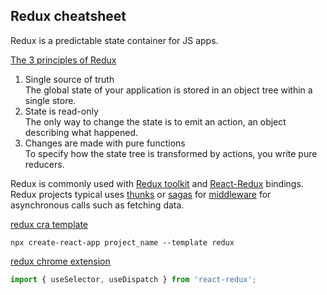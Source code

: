 ## Redux cheatsheet

Redux is a predictable state container for JS apps.  

[The 3 principles of Redux](https://redux.js.org/introduction/three-principles) 

1. Single source of truth  
The global state of your application is stored in an object tree within a single store.  
2. State is read-only  
The only way to change the state is to emit an action, an object describing what happened.  
3. Changes are made with pure functions  
To specify how the state tree is transformed by actions, you write pure reducers.



Redux is  commonly used with [Redux toolkit](https://redux-toolkit.js.org/) and [React-Redux](https://react-redux.js.org/) bindings.  
Redux projects typical uses [thunks](https://github.com/reduxjs/redux-thunk#redux-thunk) or [sagas](https://redux-saga.js.org/) for [middleware](https://redux.js.org/advanced/middleware) for asynchronous calls such as fetching data.  

[redux cra template](https://github.com/reduxjs/cra-template-redux) 
```
npx create-react-app project_name --template redux  
```

[redux chrome extension](https://chrome.google.com/webstore/detail/redux-devtools/lmhkpmbekcpmknklioeibfkpmmfibljd?hl=en)  


```javascript
import { useSelector, useDispatch } from 'react-redux';

```

